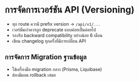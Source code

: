 # การจัดการเวอร์ชัน API (Versioning)

- ทุก route ควรมี prefix version → `/api/v1/...`
- เวอร์ชันเก่าควรถูก deprecate แบบค่อยเป็นค่อยไป
- รองรับ backward compatibility อย่างน้อย 6 เดือน
- เขียน changelog ทุกครั้งที่มีการเปลี่ยน API

## การจัดการ Migration ฐานข้อมูล
- ใช้เครื่องมือ migration กลาง (Prisma, Liquibase)
- ต้องมีแผน rollback เสมอ
